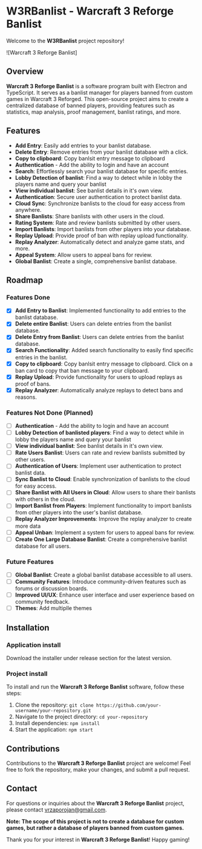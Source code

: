 # W3RBanlist - Warcraft 3 Reforge Banlist 

Welcome to the **W3RBanlist** project repository!

![Warcraft 3 Reforge Banlist]


## Overview

**Warcraft 3 Reforge Banlist** is a software program built with Electron and TypeScript. 
It serves as a banlist manager for players banned from custom games in Warcraft 3 Reforged. This open-source project aims to create a centralized database of banned players, providing features such as statistics, map analysis, proof management, banlist ratings, and more.

## Features

- **Add Entry**: Easily add entries to your banlist database.
- **Delete Entry**: Remove entries from your banlist database with a click.
- **Copy to clipboard**: Copy banlsit entry message to clipboard
- **Authentication** - Add the ability to login and have an account 
- **Search**: Effortlessly search your banlist database for specific entries.
- **Lobby Detection of banlist**: Find a way to detect while in lobby the players name and query your banlist
- **View individual banlist**: See banlist details in it's own view.  
- **Authentication**: Secure user authentication to protect banlist data.
- **Cloud Sync**: Synchronize banlists to the cloud for easy access from anywhere.
- **Share Banlists**: Share banlists with other users in the cloud.
- **Rating System**: Rate and review banlists submitted by other users.
- **Import Banlists**: Import banlists from other players into your database.
- **Replay Upload**: Provide proof of ban with replay upload functionality.
- **Replay Analyzer**: Automatically detect and analyze game stats, and more.
- **Appeal System**: Allow users to appeal bans for review.
- **Global Banlist**: Create a single, comprehensive banlist database.
## Roadmap

### Features Done

- [x] **Add Entry to Banlist**: Implemented functionality to add entries to the banlist database.
- [x] **Delete entire Banlist**: Users can delete entries from the banlist database.
- [x] **Delete Entry from Banlist**: Users can delete entries from the banlist database.
- [x] **Search Functionality**: Added search functionality to easily find specific entries in the banlist.
- [x] **Copy to clipboard**: Copy banlsit entry message to clipboard. Click on a ban card to copy that ban message to your clipboard.
- [x] **Replay Upload**: Provide functionality for users to upload replays as proof of bans.
- [x] **Replay Analyzer**: Automatically analyze replays to detect bans and reasons. 

### Features Not Done (Planned)
- [ ] **Authentication** - Add the ability to login and have an account 
- [ ] **Lobby Detection of banlisted players**: Find a way to detect while in lobby the players name and query your banlist
- [ ] **View individual banlist**: See banlist details in it's own view.  
- [ ] **Rate Users Banlist**: Users can rate and review banlists submitted by other users.
- [ ] **Authentication of Users**: Implement user authentication to protect banlist data.
- [ ] **Sync Banlist to Cloud**: Enable synchronization of banlists to the cloud for easy access.
- [ ] **Share Banlist with All Users in Cloud**: Allow users to share their banlists with others in the cloud.
- [ ] **Import Banlist from Players**: Implement functionality to import banlists from other players into the user's banlist database.
- [ ] **Replay Analyzer Improvements**: Improve the replay analyzer to create more data
- [ ] **Appeal Unban**: Implement a system for users to appeal bans for review.
- [ ] **Create One Large Database Banlist**: Create a comprehensive banlist database for all users.

### Future Features
- [ ] **Global Banlist**: Create a global banlist database accessible to all users.
- [ ] **Community Features**: Introduce community-driven features such as forums or discussion boards.
- [ ] **Improved UI/UX**: Enhance user interface and user experience based on community feedback.
- [ ] **Themes**: Add multiplle themes

## Installation

### Application install

Download the installer under release section for the latest version.

### Project install

To install and run the **Warcraft 3 Reforge Banlist** software, follow these steps:

1. Clone the repository: `git clone https://github.com/your-username/your-repository.git`
2. Navigate to the project directory: `cd your-repository`
3. Install dependencies: `npm install`
4. Start the application: `npm start`

## Contributions

Contributions to the **Warcraft 3 Reforge Banlist** project are welcome! Feel free to fork the repository, make your changes, and submit a pull request.


## Contact

For questions or inquiries about the **Warcraft 3 Reforge Banlist** project, please contact [vrzaporojan@gmail.com](mailto:vrzaporojan@gmail.com).

**Note: The scope of this project is not to create a database for custom games, but rather a database of players banned from custom games.**

Thank you for your interest in **Warcraft 3 Reforge Banlist**! Happy gaming!
